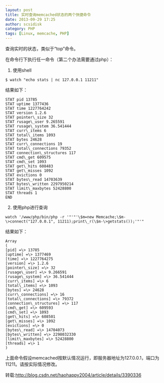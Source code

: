 ```yaml
---
layout: post
title: 实时查询memcached状态的两个快捷命令
date: 2013-09-29 17:25
author: scsidisk
category: PHP
tags: [Linux, memcache, PHP]
---
```


查询实时的状态，类似于“top”命令。

在命令行下执行任一命令（第二个办法需要通过php）：

1. 使用shell

```
​$ watch "echo stats | nc 127.0.0.1 11211"
```

结果如下：

```
STAT pid 13785
STAT uptime 1377436
STAT time 1227764242
STAT version 1.2.6
STAT pointer\_size 32
STAT rusage\_user 9.265591
STAT rusage\_system 36.541444
STAT curr\_items 6
STAT total\_items 1093
STAT bytes 24628
STAT curr\_connections 19
STAT total\_connections 79352
STAT connection\_structures 117
STAT cmd\_get 609575
STAT cmd\_set 1093
STAT get\_hits 608483
STAT get\_misses 1092
STAT evictions 0
STAT bytes\_read 14703639
STAT bytes\_written 2297950214
STAT limit\_maxbytes 52428800
STAT threads 1
END
```

2. 使用php进行查询

```
​watch '/www/php/bin/php -r '"'"'\$m=new Memcache;\$m-\>connect("127.0.0.1", 11211);print\_r(\$m-\>getstats());'"'"
```

结果如下：

```
Array
(
[pid] =\> 13785
[uptime] =\> 1377469
[time] =\> 1227764275
[version] =\> 1.2.6
[pointer\_size] =\> 32
[rusage\_user] =\> 9.266591
[rusage\_system] =\> 36.541444
[curr\_items] =\> 6
[total\_items] =\> 1093
[bytes] =\> 24628
[curr\_connections] =\> 16
[total\_connections] =\> 79372
[connection\_structures] =\> 117
[cmd\_get] =\> 609593
[cmd\_set] =\> 1093
[get\_hits] =\> 608501
[get\_misses] =\> 1092
[evictions] =\> 0
[bytes\_read] =\> 14704073
[bytes\_written] =\> 2298032330
[limit\_maxbytes] =\> 52428800
[threads] =\> 1
)
```

上面命令假设memcached按默认情况运行，即服务器地址为127.0.0.1，端口为11211。请按实际情况修改。

转载:http://blog.csdn.net/haohappy2004/article/details/3390336
